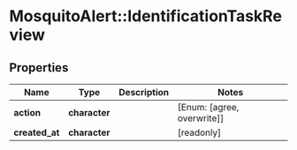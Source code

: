 # MosquitoAlert::IdentificationTaskReview


## Properties
Name | Type | Description | Notes
------------ | ------------- | ------------- | -------------
**action** | **character** |  | [Enum: [agree, overwrite]] 
**created_at** | **character** |  | [readonly] 


